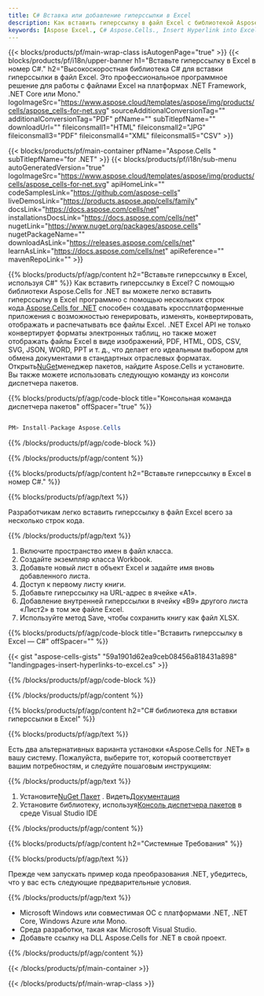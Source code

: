 ```yaml
---
title: C# Вставка или добавление гиперссылки в Excel
description: Как вставить гиперссылку в файл Excel с библиотекой Aspose.Cells без MS Excel.
keywords: [Aspose Excel., C# Aspose.Cells., Insert Hyperlink into Excel., Add or Insert Hyperlink., Add or Insert link to a URL., Add or Insert a Link to a Cell]
---
```

{{< blocks/products/pf/main-wrap-class isAutogenPage="true" >}}
{{< blocks/products/pf/i18n/upper-banner h1="Вставьте гиперссылку в Excel в номер C#." h2="Высокоскоростная библиотека C# для вставки гиперссылки в файл Excel. Это профессиональное программное решение для работы с файлами Excel на платформах .NET Framework, .NET Core или Mono." logoImageSrc="https://www.aspose.cloud/templates/aspose/img/products/cells/aspose_cells-for-net.svg" sourceAdditionalConversionTag="" additionalConversionTag="PDF" pfName="" subTitlepfName="" downloadUrl="" fileiconsmall1="HTML" fileiconsmall2="JPG" fileiconsmall3="PDF" fileiconsmall4="XML" fileiconsmall5="CSV" >}}

{{< blocks/products/pf/main-container pfName="Aspose.Cells " subTitlepfName="for .NET" >}}
{{< blocks/products/pf/i18n/sub-menu autoGeneratedVersion="true" logoImageSrc="https://www.aspose.cloud/templates/aspose/img/products/cells/aspose_cells-for-net.svg" apiHomeLink="" codeSamplesLink="https://github.com/aspose-cells" liveDemosLink="https://products.aspose.app/cells/family" docsLink="https://docs.aspose.com/cells/net" installationsDocsLink="https://docs.aspose.com/cells/net" nugetLink="https://www.nuget.org/packages/aspose.cells" nugetPackageName="" downloadAsLink="https://releases.aspose.com/cells/net" learnAsLink="https://docs.aspose.com/cells/net" apiReference="" mavenRepoLink="" >}}

{{% blocks/products/pf/agp/content h2="Вставьте гиперссылку в Excel, используя C#" %}}
 Как вставить гиперссылку в Excel? С помощью библиотеки Aspose.Cells for .NET вы можете легко вставить гиперссылку в Excel программно с помощью нескольких строк кода.[Aspose.Cells for .NET](https://products.aspose.com/cells/net) способен создавать кроссплатформенные приложения с возможностью генерировать, изменять, конвертировать, отображать и распечатывать все файлы Excel. .NET Excel API не только конвертирует форматы электронных таблиц, но также может отображать файлы Excel в виде изображений, PDF, HTML, ODS, CSV, SVG, JSON, WORD, PPT и т. д., что делает его идеальным выбором для обмена документами в стандартных отраслевых форматах. Открыть[NuGet](https://www.nuget.org/packages/aspose.cells)менеджер пакетов, найдите Aspose.Cells и установите. Вы также можете использовать следующую команду из консоли диспетчера пакетов.

{{% blocks/products/pf/agp/code-block title="Консольная команда диспетчера пакетов" offSpacer="true" %}}

```cs

PM> Install-Package Aspose.Cells

```

{{% /blocks/products/pf/agp/code-block %}}

{{% /blocks/products/pf/agp/content %}}

{{% blocks/products/pf/agp/content h2="Вставьте гиперссылку в Excel в номер C#." %}}

{{% blocks/products/pf/agp/text %}}

 Разработчикам легко вставить гиперссылку в файл Excel всего за несколько строк кода.

{{% /blocks/products/pf/agp/text %}}

1.  Включите пространство имен в файл класса.
1.  Создайте экземпляр класса Workbook.
1.  Добавьте новый лист в объект Excel и задайте имя вновь добавленного листа.
1.  Доступ к первому листу книги.
1.  Добавьте гиперссылку на URL-адрес в ячейке «A1».
1.  Добавление внутренней гиперссылки в ячейку «B9» другого листа «Лист2» в том же файле Excel.
1.  Используйте метод Save, чтобы сохранить книгу как файл XLSX.

{{% blocks/products/pf/agp/code-block title="Вставить гиперссылку в Excel — C#" offSpacer="" %}}

{{< gist "aspose-cells-gists" "59a1901d62ea9ceb08456a818431a898" "landingpages-insert-hyperlinks-to-excel.cs" >}}

{{% /blocks/products/pf/agp/code-block %}}

{{% /blocks/products/pf/agp/content %}}

{{% blocks/products/pf/agp/content h2="C# библиотека для вставки гиперссылки в Excel" %}}

{{% blocks/products/pf/agp/text %}}

Есть два альтернативных варианта установки «Aspose.Cells for .NET» в вашу систему. Пожалуйста, выберите тот, который соответствует вашим потребностям, и следуйте пошаговым инструкциям:

{{% /blocks/products/pf/agp/text %}}

1.  Установите[NuGet Пакет](https://www.nuget.org/packages/Aspose.Cells/) . Видеть[Документация](https://docs.aspose.com/cells/net/installation/#install-asposecells-for-net-through-nuget)
1.  Установите библиотеку, используя[Консоль диспетчера пакетов](https://docs.aspose.com/cells/net/installation/#install-asposecells-using-the-package-manager-console) в среде Visual Studio IDE

{{% /blocks/products/pf/agp/content %}}

{{% blocks/products/pf/agp/content h2="Системные Требования" %}}

{{% blocks/products/pf/agp/text %}}

 Прежде чем запускать пример кода преобразования .NET, убедитесь, что у вас есть следующие предварительные условия.

{{% /blocks/products/pf/agp/text %}}

-  Microsoft Windows или совместимая ОС с платформами .NET, .NET Core, Windows Azure или Mono.
-  Среда разработки, такая как Microsoft Visual Studio.
-  Добавьте ссылку на DLL Aspose.Cells for .NET в свой проект.

{{% /blocks/products/pf/agp/content %}}

{{< /blocks/products/pf/main-container >}}
    
{{< /blocks/products/pf/main-wrap-class >}}
